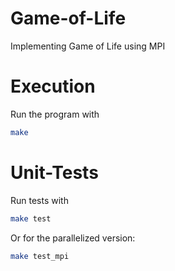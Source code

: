 # Game-of-Life
Implementing Game of Life using MPI

# Execution
Run the program with
```bash
make
```

# Unit-Tests
Run tests with
```bash
make test
```
Or for the parallelized version:
```bash
make test_mpi
```
